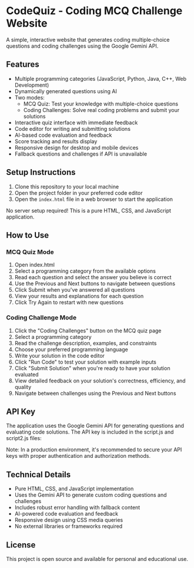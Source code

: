 # CodeQuiz - Coding MCQ Challenge Website

A simple, interactive website that generates coding multiple-choice questions and coding challenges using the Google Gemini API.

## Features

- Multiple programming categories (JavaScript, Python, Java, C++, Web Development)
- Dynamically generated questions using AI
- Two modes:
  - MCQ Quiz: Test your knowledge with multiple-choice questions
  - Coding Challenges: Solve real coding problems and submit your solutions
- Interactive quiz interface with immediate feedback
- Code editor for writing and submitting solutions
- AI-based code evaluation and feedback
- Score tracking and results display
- Responsive design for desktop and mobile devices
- Fallback questions and challenges if API is unavailable

## Setup Instructions

1. Clone this repository to your local machine
2. Open the project folder in your preferred code editor
3. Open the `index.html` file in a web browser to start the application

No server setup required! This is a pure HTML, CSS, and JavaScript application.

## How to Use

### MCQ Quiz Mode

1. Open index.html
2. Select a programming category from the available options
3. Read each question and select the answer you believe is correct
4. Use the Previous and Next buttons to navigate between questions
5. Click Submit when you've answered all questions
6. View your results and explanations for each question
7. Click Try Again to restart with new questions

### Coding Challenge Mode

1. Click the "Coding Challenges" button on the MCQ quiz page
2. Select a programming category
3. Read the challenge description, examples, and constraints
4. Choose your preferred programming language
5. Write your solution in the code editor
6. Click "Run Code" to test your solution with example inputs
7. Click "Submit Solution" when you're ready to have your solution evaluated
8. View detailed feedback on your solution's correctness, efficiency, and quality
9. Navigate between challenges using the Previous and Next buttons

## API Key

The application uses the Google Gemini API for generating questions and evaluating code solutions. The API key is included in the script.js and script2.js files:

Note: In a production environment, it's recommended to secure your API keys with proper authentication and authorization methods.

## Technical Details

- Pure HTML, CSS, and JavaScript implementation
- Uses the Gemini API to generate custom coding questions and challenges
- Includes robust error handling with fallback content
- AI-powered code evaluation and feedback
- Responsive design using CSS media queries
- No external libraries or frameworks required

## License

This project is open source and available for personal and educational use. 